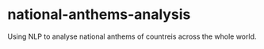 # national-anthems-analysis
Using NLP to analyse national anthems of countreis across the whole world.
